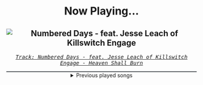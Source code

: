<div align="center"> 
<h1>Now Playing...</h1>

![Numbered Days - feat. Jesse Leach of Killswitch Engage](https://i.scdn.co/image/ab67616d00001e0266d91a2723a1b5b2aef2ddc6)
--
_<samp><a href="https://open.spotify.com/track/6YsRVArqGSHw1dJChFWn7o">Track: Numbered Days - feat. Jesse Leach of Killswitch Engage - Heaven Shall Burn</a></samp>_

<div style="border: 1px #4B5054 solid"></div>
<details>
  <summary>
    Previous played songs
  </summary>
  <table>
    <thead>
      <tr>
        <th>
          Artist
        </th>
        <th>
          Song
        </th>
        <th>
          Link
        </th>
      </tr>
    </thead>
    <tbody>
      <tr><td>Heaven Shall Burn</td><td>Numbered Days - feat. Jesse Leach of Killswitch Engage</td><td><a href="https://open.spotify.com/track/6YsRVArqGSHw1dJChFWn7o">https://open.spotify.com/track/6YsRVArqGSHw1dJChFWn7o</a></td></tr><tr><td>B-Lion</td><td>Like the Wind</td><td><a href="https://open.spotify.com/track/5lkKYRA25CkVVD2ETknyzt">https://open.spotify.com/track/5lkKYRA25CkVVD2ETknyzt</a></td></tr><tr><td>Bury Tomorrow</td><td>Found No Throne</td><td><a href="https://open.spotify.com/track/0i95VdRIMfFAVSoLqd5Cx7">https://open.spotify.com/track/0i95VdRIMfFAVSoLqd5Cx7</a></td></tr><tr><td>SLAVES</td><td>True Colors</td><td><a href="https://open.spotify.com/track/0KsAoydnR06mSbOn8d3geR">https://open.spotify.com/track/0KsAoydnR06mSbOn8d3geR</a></td></tr><tr><td>Galleons</td><td>Casadastra</td><td><a href="https://open.spotify.com/track/0hCDlmjLNv44okwv2CnNLr">https://open.spotify.com/track/0hCDlmjLNv44okwv2CnNLr</a></td></tr><tr><td>REGEN</td><td>SCHWIMM</td><td><a href="https://open.spotify.com/track/51TUeSMAYms2jGzBeeYzSN">https://open.spotify.com/track/51TUeSMAYms2jGzBeeYzSN</a></td></tr><tr><td>REGEN</td><td>Geltungsdrang</td><td><a href="https://open.spotify.com/track/505SCF1M9caDL0orc8TziE">https://open.spotify.com/track/505SCF1M9caDL0orc8TziE</a></td></tr><tr><td>Morgana</td><td>Schwarm</td><td><a href="https://open.spotify.com/track/3KiANrzozsktALYFjS3SnN">https://open.spotify.com/track/3KiANrzozsktALYFjS3SnN</a></td></tr><tr><td>Dayseeker</td><td>Pale Moonlight</td><td><a href="https://open.spotify.com/track/1IQA1li1Io3D5WY6RNekD6">https://open.spotify.com/track/1IQA1li1Io3D5WY6RNekD6</a></td></tr><tr><td>Attack Attack!</td><td>Dance!</td><td><a href="https://open.spotify.com/track/70GR0y0UQoWDOzApauQqpN">https://open.spotify.com/track/70GR0y0UQoWDOzApauQqpN</a></td></tr><tr><td>ENNA-F</td><td>Himmel</td><td><a href="https://open.spotify.com/track/4ZZs0O5H2o8Dv8H1QLJKKM">https://open.spotify.com/track/4ZZs0O5H2o8Dv8H1QLJKKM</a></td></tr><tr><td>Attack Attack!</td><td>Dance!</td><td><a href="https://open.spotify.com/track/70GR0y0UQoWDOzApauQqpN">https://open.spotify.com/track/70GR0y0UQoWDOzApauQqpN</a></td></tr><tr><td>REGEN</td><td>Angst</td><td><a href="https://open.spotify.com/track/2yNJAl2dh2jYRMsl5JfsRr">https://open.spotify.com/track/2yNJAl2dh2jYRMsl5JfsRr</a></td></tr><tr><td>I See Stars</td><td>Anomaly</td><td><a href="https://open.spotify.com/track/1nLWr0rKTLTZNEcgU5WEdD">https://open.spotify.com/track/1nLWr0rKTLTZNEcgU5WEdD</a></td></tr><tr><td>Morgana</td><td>Agressionsblues</td><td><a href="https://open.spotify.com/track/5Ay5LJV3v3ATLYp30GaYJQ">https://open.spotify.com/track/5Ay5LJV3v3ATLYp30GaYJQ</a></td></tr><tr><td>Tetrarch</td><td>Anything Like Myself</td><td><a href="https://open.spotify.com/track/7A8VQqrpJVld15zzPjV2vU">https://open.spotify.com/track/7A8VQqrpJVld15zzPjV2vU</a></td></tr><tr><td>Tetrarch</td><td>Erase</td><td><a href="https://open.spotify.com/track/6OPr8DdmdI1DMINnqD9Dut">https://open.spotify.com/track/6OPr8DdmdI1DMINnqD9Dut</a></td></tr><tr><td>Attack Attack!</td><td>Chainless</td><td><a href="https://open.spotify.com/track/2ZWSDiELLHaimTRzUfdN12">https://open.spotify.com/track/2ZWSDiELLHaimTRzUfdN12</a></td></tr><tr><td>Nik Nocturnal</td><td>Your Curse Remains</td><td><a href="https://open.spotify.com/track/0tliBI1aXBryS3VCJvPabK">https://open.spotify.com/track/0tliBI1aXBryS3VCJvPabK</a></td></tr><tr><td>Attack Attack!</td><td>Chainless</td><td><a href="https://open.spotify.com/track/2ZWSDiELLHaimTRzUfdN12">https://open.spotify.com/track/2ZWSDiELLHaimTRzUfdN12</a></td></tr>
    </tbody>
  </table>
</details>

</div>

